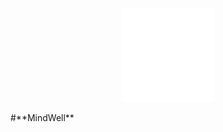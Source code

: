 <p align="center">
  <img src="assets/logo.png" alt="LOGO" width="150px" height="150px">
</p>
#**MindWell**
